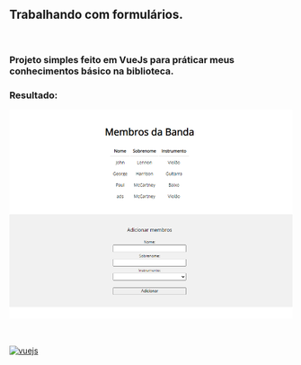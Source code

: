 ## Trabalhando com formulários.
<br>

### Projeto simples feito em VueJs para práticar meus conhecimentos básico na biblioteca.

### Resultado:
![resultado](./img/final_projeto2.png)

<br>

[![vuejs](https://skillicons.dev/icons?i=vue)](https://skillicons.dev)
